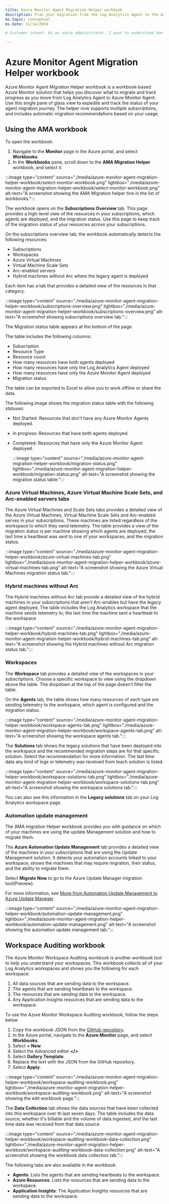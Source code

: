 ```yaml
---
title: Azure Monitor Agent Migration Helper workbook 
description: Plan your migration from the Log Analytics Agent to the Azure Monitor Agent using the Azure Monitor Agent Migration Helper workbook.
ms.topic: conceptual 
ms.date: 11/14/2024

# Customer intent: As an azure administrator, I want to understand how the Azure Monitor Agent Migration Helper workbook can help me in migrating from the MMA agent to the AMA agent.

---
```


# Azure Monitor Agent Migration Helper workbook

Azure Monitor Agent Migration Helper workbook is a workbook-based Azure Monitor solution that helps you discover what to migrate and track progress as you move from Log Analytics Agent to Azure Monitor Agent. Use this single pane of glass view to expedite and track the status of your agent migration journey. The helper now supports multiple subscriptions, and includes automatic migration recommendations based on your usage.

## Using the AMA workbook

To open the workbook:
1. Navigate to the **Monitor** page in the Azure portal, and select **Workbooks**. 
1. In the **Workbooks** pane, scroll down to the **AMA Migration Helper** workbook, and select it.

:::image type="content" source="./media/azure-monitor-agent-migration-helper-workbook/select-monitor-workbook.png" lightbox="./media/azure-monitor-agent-migration-helper-workbook/select-monitor-workbook.png" alt-text="A screenshot showing the AMA Migration helper tine in the list of workbooks.":::

The workbook opens on the **Subscriptions Overview** tab. 
This page provides a high-level view of the resources in your subscriptions, which agents are deployed, and the migration status. Use this page to keep track of the migration status of your resources across your subscriptions.

On the subscriptions overview tab, the workbook automatically detects the following resources:
- Subscriptions 
- Workspaces
- Azure Virtual Machines
- Virtual Machine Scale Sets
- Arc-enabled servers
- Hybrid machines without Arc where the legacy agent is deployed

Each item has a tab that provides a detailed view of the resources in that category.

 :::image type="content" source="./media/azure-monitor-agent-migration-helper-workbook/subscriptions-overview.png" lightbox="./media/azure-monitor-agent-migration-helper-workbook/subscriptions-overview.png" alt-text="A screenshot showing subscriptions overview tab.":::

The Migration status table appears at the bottom of the page.

The table includes the following columns:
- Subscription
- Resource Type
- Resource count
- How many resources have both agents deployed
- How many resources have only the Log Analytics Agent deployed
- How many resources have only the Azure Monitor Agent deployed
- Migration status

The table can be exported to Excel to allow you to work offline or share the data.

The following image shows the migration status table with the following statuses:

- Not Started: Resources that don't have any Azure Monitor Agents deployed.
- In progress: Resources that have both agents deployed.
- Completed: Resources that have only the Azure Monitor Agent deployed.


  :::image type="content" source="./media/azure-monitor-agent-migration-helper-workbook/migration-status.png" lightbox="./media/azure-monitor-agent-migration-helper-workbook/migration-status.png" alt-text="A screenshot showing the migration status table.":::

### Azure Virtual Machines, Azure Virtual Machine Scale Sets, and Arc-enabled servers tabs

The Azure Virtual Machines and Scale Sets tabs provides a detailed view of the Azure Virtual Machines, Virtual Machine Scale Sets and Arc-enabled serves in your subscriptions. These machines are listed regardless of the workspace to which they send telemetry. 
The table provides a view of the migration status is per machine showing which agents are deployed, the last time a heartbeat was sent to one of your workspaces, and the migration status. 

 :::image type="content" source="./media/azure-monitor-agent-migration-helper-workbook/azure-virtual-machines-tab.png" lightbox="./media/azure-monitor-agent-migration-helper-workbook/azure-virtual-machines-tab.png" alt-text="A screenshot showing the Azure Virtual Machines migration status tab.":::

### Hybrid machines without Arc

The Hybrid machines without Arc tab provide a detailed view of the hybrid machines in your subscriptions that aren't Arc-enables but have the legacy agent deployed. The table includes the Log Analytics workspace that the machine sends telemetry to, the last time the machine sent a heartbeat to the workspace

 :::image type="content" source="./media/azure-monitor-agent-migration-helper-workbook/hybrid-machines-tab.png" lightbox="./media/azure-monitor-agent-migration-helper-workbook/hybrid-machines-tab.png" alt-text="A screenshot showing the Hybrid machines without Arc migration status tab.":::


### Workspaces

The **Workspace** tab provides a detailed view of the workspaces in your subscriptions.  Choose a specific workspace to view using the dropdown above the table. The dropdown at the top of the page doesn't filter the table.

On the **Agents** tab, the table shows how many resources of each type are sending telemetry to the workspace, which agent is configured and the migration status.

 :::image type="content" source="./media/azure-monitor-agent-migration-helper-workbook/workspace-agents-tab.png" lightbox="./media/azure-monitor-agent-migration-helper-workbook/workspace-agents-tab.png" alt-text="A screenshot showing the workspace agents tab.":::    

The **Solutions** tab shows the legacy solutions that have been deployed into the workspace and the recommended migration steps are for that specific solution. Select the recommendation for more information. The last time data any kind of logs or telemetry was received from teach solution is listed.

:::image type="content" source="./media/azure-monitor-agent-migration-helper-workbook/workspace-solutions-tab.png" lightbox="./media/azure-monitor-agent-migration-helper-workbook/workspace-solutions-tab.png" alt-text="A screenshot showing the workspace solutions tab.":::    

You can also see this information in the **Legacy solutions** tab on your Log Analytics workspace page.

### Automation update management

The AMA migration Helper workbook provides you with guidance on which of your machines are using the update Management solution and how to migrate them.

The **Azure Automation Update Management** tab provides a detailed view of the machines in your subscriptions that are using the Update Management solution.  It detects your automation accounts linked to your workspace, shows the machines that may require migration, their status, and the ability to migrate them.

Select **Migrate Now** to go to the Azure Update Manager migration tool(Preview). 

For more information, see [Move from Automation Update Management to Azure Update Manager](/azure/update-manager/guidance-migration-automation-update-management-azure-update-manager)

:::image type="content" source="./media/azure-monitor-agent-migration-helper-workbook/automation-update-management.png" lightbox="./media/azure-monitor-agent-migration-helper-workbook/automation-update-management.png" alt-text="A screenshot showing the automation update management tab.":::    


## Workspace Auditing workbook

The Azure Monitor Workspace Auditing workbook is another workbook tool to help you understand your workspaces. 
This workbook collects all of your Log Analytics workspaces and shows you the following for each workspace:
1. All data sources that are sending data to the workspace.
1. The agents that are sending heartbeats to the workspace. 
1. The resources that are sending data to the workspace.
1. Any Application Insights resources that are sending data to the workspace.

To use the Azure Monitor Workspace Auditing workbook, follow the steps below

1. Copy the workbook JSON from the [GitHub repository](https://github.com/microsoft/AzureMonitorCommunity/blob/master/Azure%20Services/Log%20Analytics%20workspaces/Workbooks/Workspace%20Audit.json).
1. In the Azure portal, navigate to the **Azure Monitor** page, and select **Workbooks**.
1. Select **+ New**.
1. Select the Advanced editor **</>**
1. Select **Gallery Template**.
1. Replace the text with the JSON from the GitHub repository.
1. Select **Apply**.

:::image type="content" source="./media/azure-monitor-agent-migration-helper-workbook/workspace-auditing-workbook.png" lightbox="./media/azure-monitor-agent-migration-helper-workbook/workspace-auditing-workbook.png"  alt-text="A screenshot showing the edit workbook page.":::

The **Data Collection** tab shows the data sources that have been collected into this workspace over th last seven days. The table includes the data source, whether it's billable and the volume of data ingested, and the last time data was received from that data source.

:::image type="content" source="./media/azure-monitor-agent-migration-helper-workbook/workspace-auditing-workbook-data-collection.png" lightbox="./media/azure-monitor-agent-migration-helper-workbook/workspace-auditing-workbook-data-collection.png"  alt-text="A screenshot showing the workbook data collection tab.":::

The following tabs are also available in the workbook:
- **Agents**: Lists the agents that are sending heartbeats to the workspace. 
- **Azure Resources**: Lists the resources that are sending data to the workspace. 
- **Application Insights**:  The Application Insights resources that are sending data to the workspace.
